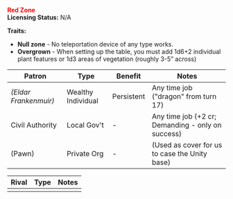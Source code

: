 <strong style="color: red;">Red Zone</strong>  
**Licensing Status:** N/A

**Traits:**

* **Null zone** - No teleportation device of any type works. 
* **Overgrown** - When setting up the table, you must add 1d6+2 individual plant features or 1d3 areas of vegetation (roughly 3-5” across) 

| Patron                | Type               | Benefit    | Notes                                             |
| --------------------- | ------------------ | ---------- | ------------------------------------------------- |
| *(Eldar Frankenmuir)* | Wealthy Individual | Persistent | Any time job ("dragon" from turn 17)              |
| Civil Authority       | Local Gov't        | -          | Any time job (+2 cr; Demanding - only on success) |
| (Pawn)                | Private Org        | -          | (Used as cover for us to case the Unity base)     |

| Rival | Type | Notes |
| ----- | ---- | ----- |
|       |      |       |
